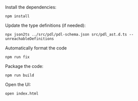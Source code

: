 Install the dependencies:
```
npm install
```

Update the type definitions (if needed):
```
npx json2ts ../src/pdl/pdl-schema.json src/pdl_ast.d.ts --unreachableDefinitions
```

Automatically format the code
```
npm run fix
```

Package the code:
```
npm run build
```

Open the UI:
```
open index.html
```